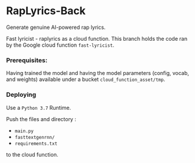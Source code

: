 # RapLyrics-Back

Generate genuine AI-powered rap lyrics.

Fast lyricist - raplyrics as a cloud function.
This branch holds the code ran by the Google cloud function `fast-lyricist`.

### Prerequisites:
Having trained the model and having the model parameters (config, vocab, and weights) available under a bucket `cloud_function_asset/tmp`. 

### Deploying

Use a `Python 3.7` Runtime. 

Push the files and directory :

- `main.py`
- `fasttextgenrnn/`
- `requirements.txt`

to the cloud function.  

